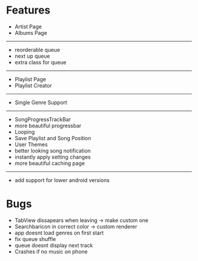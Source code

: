 # Features

+ Artist Page
+ Albums Page
---
+ reorderable queue
+ next up queue
+ extra class for queue
---
+ Playlist Page
+ Playlist Creator
---
+ Single Genre Support
---
+ SongProgressTrackBar
+ more beautiful progressbar
+ Looping
+ Save Playlist and Song Position
+ User Themes
+ better looking song notification
+ instantly apply setting changes
+ more beautiful caching page
---
+ add support for lower android versions

# Bugs

+ TabView dissapears when leaving -> make custom one
+ Searchbaricon in correct color -> custom renderer
+ app doesnt load genres on first start
+ fix queue shuffle
+ queue doesnt display next track
+ Crashes if no music on phone
